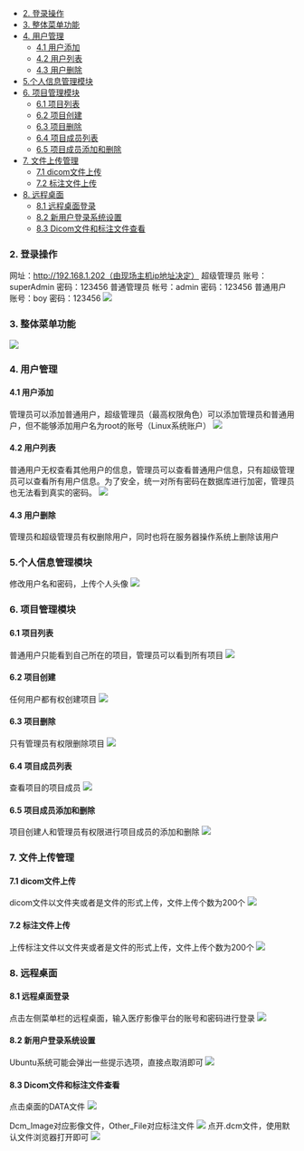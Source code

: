 <!-- toc -->

- [2.  登录操作](#2)
- [3.  整体菜单功能](#3)
- [4.  用户管理](#4)
  * [4.1    用户添加](#41)
  * [4.2    用户列表](#42)
  * [4.3    用户删除](#43)
- [5.个人信息管理模块](#5)
- [6.  项目管理模块](#6)
  * [6.1    项目列表](#61)
  * [6.2    项目创建](#62)
  * [6.3    项目删除](#63)
  * [6.4    项目成员列表](#64)
  * [6.5    项目成员添加和删除](#65)
- [7.  文件上传管理](#7)
  * [7.1    dicom文件上传](#71-dicom)
  * [7.2    标注文件上传](#72)
- [8.  远程桌面](#8)
  * [8.1    远程桌面登录](#81)
  * [8.2    新用户登录系统设置](#82)
  * [8.3    Dicom文件和标注文件查看](#83-Dicom)

<!-- tocstop -->
### 2.	登录操作
网址：http://192.168.1.202（由现场主机ip地址决定）
超级管理员 账号：superAdmin 密码：123456
普通管理员 帐号：admin  密码：123456
普通用户   账号：boy 密码：123456
![](https://raw.githubusercontent.com/weiyangtang/images/master/20190723234630.png)
### 3.	整体菜单功能
![](https://raw.githubusercontent.com/weiyangtang/images/master/20190723234618.png)
### 4.	用户管理
#### 4.1	用户添加
管理员可以添加普通用户，超级管理员（最高权限角色）可以添加管理员和普通用户，但不能够添加用户名为root的账号（Linux系统账户）
![](https://raw.githubusercontent.com/weiyangtang/images/master/20190723234726.png)
#### 4.2	用户列表
普通用户无权查看其他用户的信息，管理员可以查看普通用户信息，只有超级管理员可以查看所有用户信息。为了安全，统一对所有密码在数据库进行加密，管理员也无法看到真实的密码。
![](https://raw.githubusercontent.com/weiyangtang/images/master/20190723234742.png)
#### 4.3	用户删除
管理员和超级管理员有权删除用户，同时也将在服务器操作系统上删除该用户

### 5.个人信息管理模块
修改用户名和密码，上传个人头像
![](https://raw.githubusercontent.com/weiyangtang/images/master/20190723234812.png)

### 6.	项目管理模块
#### 6.1	项目列表
普通用户只能看到自己所在的项目，管理员可以看到所有项目
![](https://raw.githubusercontent.com/weiyangtang/images/master/20190723234828.png)
#### 6.2	项目创建
   任何用户都有权创建项目
 ![](https://raw.githubusercontent.com/weiyangtang/images/master/20190723234851.png)
#### 6.3	项目删除
只有管理员有权限删除项目
![](https://raw.githubusercontent.com/weiyangtang/images/master/20190723234905.png)
#### 6.4	项目成员列表
查看项目的项目成员
![](https://raw.githubusercontent.com/weiyangtang/images/master/20190723234920.png)
#### 6.5	项目成员添加和删除
项目创建人和管理员有权限进行项目成员的添加和删除
![](https://raw.githubusercontent.com/weiyangtang/images/master/20190723234957.png)
### 7.	文件上传管理
#### 7.1	dicom文件上传
dicom文件以文件夹或者是文件的形式上传，文件上传个数为200个
![](https://raw.githubusercontent.com/weiyangtang/images/master/20190723235215.png)
#### 7.2	标注文件上传
上传标注文件以文件夹或者是文件的形式上传，文件上传个数为200个
 ![](https://raw.githubusercontent.com/weiyangtang/images/master/20190719163517.png)
### 8.	远程桌面
#### 8.1	远程桌面登录
点击左侧菜单栏的远程桌面，输入医疗影像平台的账号和密码进行登录
 ![](https://raw.githubusercontent.com/weiyangtang/images/master/20190719165439.png)
#### 8.2	新用户登录系统设置
Ubuntu系统可能会弹出一些提示选项，直接点取消即可
  ![](https://raw.githubusercontent.com/weiyangtang/images/master/20190719165716.png)
 
#### 8.3	Dicom文件和标注文件查看
点击桌面的DATA文件
 ![](https://raw.githubusercontent.com/weiyangtang/images/master/20190719165617.png)

Dcm_Image对应影像文件，Other_File对应标注文件
 ![](https://raw.githubusercontent.com/weiyangtang/images/master/20190719165716.png)
点开.dcm文件，使用默认文件浏览器打开即可
![](https://raw.githubusercontent.com/weiyangtang/images/master/20190723235647.png)
 
